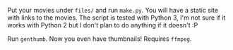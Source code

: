 Put your movies under `files/` and run `make.py`. You will have a static site
with links to the movies. The script is tested with Python 3, I'm not sure if
it works with Python 2 but I don't plan to do anything if it doesn't :P

Run `genthumb`. Now you even have thumbnails! Requires `ffmpeg`.

